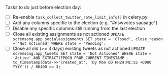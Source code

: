 Tasks to do just before election day:

-   [ ] Re-enable `task_collect_twitter_rate_limit_info()` in celery.py
-   [ ] Add any columns specific to the election (e.g. "#nswvotes sausage")
-   [ ] Disable any specific columns still running from the last election
-   [ ] Close all existing assignments as not actioned `UPDATE scremsong.app_socialassignments SET state = 'Closed', close_reason = 'Not Actioned' WHERE state = 'Pending';`
-   [ ] Close all old (>= 3 days) existing tweets as not actioned `UPDATE scremsong.app_tweets SET state = 'Not Actioned' WHERE state = 'Active' AND EXTRACT(EPOCH FROM CURRENT_TIMESTAMP - to_timestamp(data->>'created_at', 'Dy Mon DD HH24:MI:SS +0000 YYYY')) / 86400 >= 3;`
